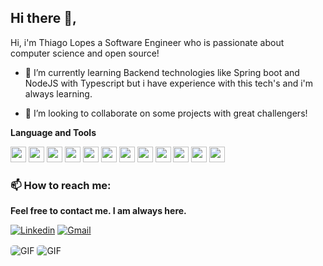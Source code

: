 ## Hi there 👋,

Hi, i'm Thiago Lopes a Software Engineer who is passionate about computer science and open source!


- 🌱 I’m currently learning Backend technologies like Spring boot and NodeJS with Typescript but i have experience with this tech's and i'm always learning.

- 👯 I’m looking to collaborate on some projects with great challengers!


**Language and Tools**

<img height="25" src="https://img.shields.io/badge/javascript%20-%23323330.svg?&style=for-the-badge&logo=javascript&logoColor=%23F7DF1E">
<img height="25" src="https://img.shields.io/badge/express.js%20-%23404d59.svg?&style=for-the-badge">

<img height="25" src="https://img.shields.io/badge/java-%23ED8B00.svg?&style=for-the-badge&logo=java&logoColor=white">

<img height="25" src=" https://img.shields.io/badge/css3%20-%231572B6.svg?&style=for-the-badge&logo=css3&logoColor=white">

<img height="25" src="https://img.shields.io/badge/python%20-%2314354C.svg?&style=for-the-badge&logo=python&logoColor=white">


<img height="25" src="https://img.shields.io/badge/php-%23777BB4.svg?&style=for-the-badge&logo=php&logoColor=white">

<img height="25" src="https://img.shields.io/badge/postgres-%23316192.svg?&style=for-the-badge&logo=postgresql&logoColor=white">

<img height="25" src="https://img.shields.io/badge/typescript%20-%23007ACC.svg?&style=for-the-badge&logo=typescript&logoColor=white">

<img height="25" src="https://img.shields.io/badge/react%20-%2320232a.svg?&style=for-the-badge&logo=react&logoColor=%2361DAFB">

<img height="25" src="https://img.shields.io/badge/node.js%20-%2343853D.svg?&style=for-the-badge&logo=node.js&logoColor=white">


<img height="25" src="https://img.shields.io/badge/spring%20-%236DB33F.svg?&style=for-the-badge&logo=spring&logoColor=white">


<img height="25" src="https://img.shields.io/badge/flask%20-%23000.svg?&style=for-the-badge&logo=flask&logoColor=white">

### 📫 **How to reach me**:

**Feel free to contact me. I am always here.**

[![Linkedin](https://img.shields.io/badge/LinkedIn-Thiago%20Lopes-blue?logo=Linkedin&logoColor=blue&labelColor=grey)](https://www.linkedin.com/in/thiago18l/)
[![Gmail](https://img.shields.io/badge/Gmail-thiago.lopes.dev@gmail.com-blue?logo=Gmail&logoColor=Red&labelColor=grey)](mailto:thiago.lopes.dev@gmail.com)


<img align="center" style="border-radius: 5px" alt="GIF" src="https://github-readme-stats.vercel.app/api?username=Thiago18l&theme=dark&show_icons=true&hide_border=true"/>

<img align="center" style="border-radius: 5px" alt="GIF" src="https://github-readme-stats.vercel.app/api/top-langs/?username=Thiago18l&layout=compact&theme=dark&hide_border=true"/>